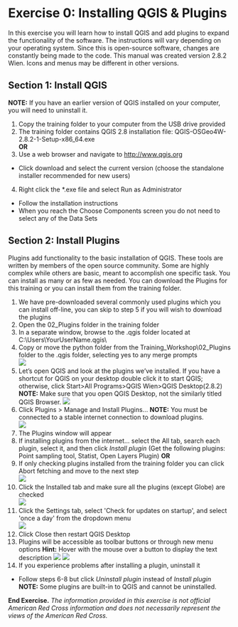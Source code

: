 # Exercise 0: Installing QGIS & Plugins
In this exercise you will learn how to install QGIS and add plugins to expand the functionality of the software. The instructions will vary depending on your operating system. Since this is open-source software, changes are constantly being made to the code. This manual was created version 2.8.2 Wien. Icons and menus may be different in other versions.

## Section 1: Install QGIS

**NOTE:** If you have an earlier version of QGIS installed on your computer, you will need to uninstall it.

1. Copy the training folder to your computer from the USB drive provided
2. The training folder contains QGIS 2.8 installation file: QGIS-OSGeo4W-2.8.2-1-Setup-x86_64.exe  
 **OR**
3. Use a web browser and navigate to http://www.qgis.org
 - Click download and select the current version (choose the standalone installer recommended for new users)
4. Right click the \*.exe file and select Run as Administrator
 - Follow the installation instructions
 - When you reach the Choose Components screen you do not need to select any of the Data Sets

## Section 2: Install Plugins
Plugins add functionality to the basic installation of QGIS. These tools are written by members of the open source community. Some are highly complex while others are basic, meant to accomplish one specific task. You can install as many or as few as needed. You can download the Plugins for this training or you can install them from the training folder.

1. We have pre-downloaded several commonly used plugins which you can install off-line, you can skip to step 5 if you will wish to download the plugins  
2. Open the 02_Plugins folder in the training folder  
3. In a separate window, browse to the .qgis folder located at C:\Users\YourUserName\.qgis\
4. Copy or move the python folder from the Training_Workshop\02_Plugins folder to the .qgis folder, selecting yes to any merge prompts  
 ![][merge]
5. Let’s open QGIS and look at the plugins we’ve installed. If you have a shortcut for QGIS on your desktop double click it to start QGIS; otherwise, click Start>All Programs>QGIS Wien>QGIS Desktop(2.8.2)  
 **NOTE:** Make sure that you open QGIS Desktop, not the similarly titled QGIS Browser. 
 ![][desktopicon]
6. Click Plugins > Manage and Install Plugins…
 **NOTE:** You must be connected to a stable internet connection to download plugins.  
 ![][pluginsmenu]
7. The Plugins window will appear
8. If installing plugins from the internet… select the All tab, search each plugin, select it, and then click *Install plugin* (Get the following plugins:  Point sampling tool, Statist, Open Layers Plugin)
 **OR**
9. If only checking plugins installed from the training folder you can click Abort fetching and move to the next step  
 ![][abortfetching]
10. Click the Installed tab and make sure all the plugins (except Globe) are checked  
 ![][installedplugins]
11. Click the Settings tab, select 'Check for updates on startup', and select 'once a day' from the dropdown menu  
 ![][settingstab]
12. Click Close then restart QGIS Desktop
13. Plugins will be accessible as toolbar buttons or through new menu options
 **Hint:** Hover with the mouse over a button to display the text description 
 ![][pointsampling-icon]
 ![][openlayers-menu]
14. If you experience problems after installing a plugin, uninstall it
 - Follow steps 6-8 but click *Uninstall plugin* instead of *Install plugin*  
 **NOTE:** Some plugins are built-in to QGIS and cannot be uninstalled.

**End Exercise.**
*The information provided in this exercise is not official American Red Cross information and does not necessarily represent the views of the American Red Cross.*

[merge]: https://raw.githubusercontent.com/AmericanRedCross/QGIS_Training/master/img_v2.8/exercise0_01_merge.png
[desktopicon]: https://raw.githubusercontent.com/AmericanRedCross/QGIS_Training/master/img_v2.8/exercise0_02_desktopicon.png
[pluginsmenu]: https://raw.githubusercontent.com/AmericanRedCross/QGIS_Training/master/img_v2.8/exercise0_03_pluginsmenu.png
[abortfetching]: https://raw.githubusercontent.com/AmericanRedCross/QGIS_Training/master/img_v2.8/exercise0_04_abortfetching.png
[installedplugins]: https://raw.githubusercontent.com/AmericanRedCross/QGIS_Training/master/img_v2.8/exercise0_05_installedplugins.png
[settingstab]: https://raw.githubusercontent.com/AmericanRedCross/QGIS_Training/master/img_v2.8/exercise0_06_settingstab.png
[pointsampling-icon]: https://raw.githubusercontent.com/AmericanRedCross/QGIS_Training/master/img_v2.8/exercise0_07_pointsampling-icon.png
[openlayers-menu]: https://raw.githubusercontent.com/AmericanRedCross/QGIS_Training/master/img_v2.8/exercise0_08_openlayers-menu.png
